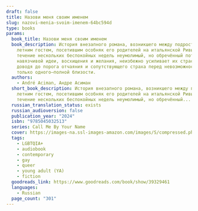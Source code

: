 ```yaml
---
draft: false
title: Назови меня своим именем
slug: nazovi-menia-svoim-imenem-64bc594d
type: books
params:
  book_title: Назови меня своим именем
  book_description: История внезапного романа, возникшего между подростком и
    летним гостем, посетившим особняк его родителей на итальянской Ривьере. В
    течение нескольких беспокойных недель неумолимый, но обречённый поток
    навязчивой идеи, восхищения и желания, неизбежно усиливает их страсть,
    доводя до порога отчаяния и сопутствующего страха перед невозможностью
    только одного—полной близости.
  authors:
    - André Aciman, Андре Асиман
  short_book_description: История внезапного романа, возникшего между подростком и
    летним гостем, посетившим особняк его родителей на итальянской Ривьере. В
    течение нескольких беспокойных недель неумолимый, но обречённый...
  russian_translation_status: exists
  russian_audioversion: false
  publication_year: "2024"
  isbn: "9785045032513"
  series: Call Me By Your Name
  cover: https://images-na.ssl-images-amazon.com/images/S/compressed.photo.goodreads.com/books/1600264221i/39329461.jpg
  tags:
    - LGBTQIA+
    - audiobook
    - contemporary
    - gay
    - queer
    - young adult (YA)
    - fiction
  goodreads_link: https://www.goodreads.com/book/show/39329461
  languages:
    - Russian
  page_count: "301"
---
```

